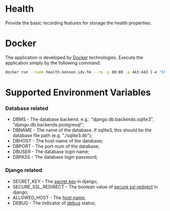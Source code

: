 Health
====

Provide the basic recording features for storage the health properties.

Docker
====

The application is developed by [Docker](https://www.docker.com/) technologies.
Execute the application simply by the following command:

   ```bash
   docker run --name health.kenson.idv.hk --rm -p 80:80 -p 443:443 [-e "ENV=value"] hubs.mansonsolutions.hk/kenson.health:latest
   ```

Supported Environment Variables
====

### Database related
- DBMS                  - The database backend. e.g.: "django.db.backends.sqlite3", "django.db.backends.postgresql";
- DBNAME                - The name of the database. If sqlite3, this should be the database file path (e.g. "./sqlite3.db");
- DBHOST                - The host-name of the database;
- DBPORT                - The port-num of the database;
- DBUSER                - The database login name;
- DBPASS                - The database login password;

### Django related
- SECRET_KEY            - The [secret key](https://docs.djangoproject.com/en/2.1/ref/settings/#std:setting-SECRET_KEY) in django;
- SECURE_SSL_REDIRECT   - The boolean value of [secure ssl redirect](https://docs.djangoproject.com/en/2.1/ref/settings/#std:setting-SECURE_SSL_REDIRECT) in django;
- ALLOWED_HOST          - The [host name](https://docs.djangoproject.com/en/2.1/ref/settings/#std:setting-ALLOWED_HOSTS);
- DEBUG                 - The indicator of [debug](https://docs.djangoproject.com/en/2.1/ref/settings/#std:setting-DEBUG) status;
